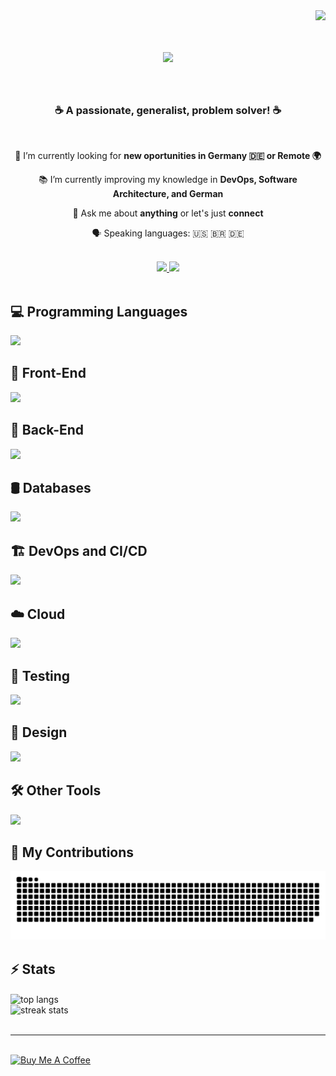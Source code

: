 <img align="right" src="https://visitor-badge.laobi.icu/badge?page_id=k-eL.k-eL" />
<br/>
<h1 align="center">
    <img src="https://readme-typing-svg.herokuapp.com/?font=Righteous&size=35&center=true&vCenter=true&width=500&height=70&color=3366ff&duration=4000&lines=Hello,+I'm+Claudio!+👋;Welcome!+☕" />
</h1>
<br/>
<h3 align="center">☕ A passionate, generalist, problem solver! ☕
</h3>
<br/>
<div align="center">

 🔭 I’m currently looking for **new oportunities in Germany 🇩🇪 or Remote 🌍**

📚 I’m currently improving my knowledge in **DevOps, Software Architecture, and German**

💬 Ask me about **anything** or let's just **connect**

🗣️ Speaking languages: 🇺🇸 🇧🇷 🇩🇪
<br/><br/>

<div align="center"> 
  <a href="mailto:publicgithub.mumble827@passmail.net">
    <img src="https://img.shields.io/badge/Email-333333?style=for-the-badge&logo=gmail&logoColor=red" />
  </a>
  <a href="https://linkedin.com/in/claudiothorschmidt" target="_blank">
    <img src="https://img.shields.io/badge/LinkedIn-0077B5?style=for-the-badge&logo=linkedin&logoColor=white" target="_blank" />
  </a>
</div>
<br/>
</div>

<h2 align="left">💻 Programming Languages</h2>
<div align="left">
	<img src="https://skillicons.dev/icons?i=javascript,typescript,cs,python,go" />
</div>

<h2 align="left">🎨 Front-End</h2>
<div>
	<img src="https://skillicons.dev/icons?i=vue,nuxt,angular,react,next,vite,bootstrap,tailwind,materialui,html,css,sass,threejs&perline=7" />
</div>

<h2 align="left">🚀 Back-End</h2>
<div align="left">
	<img src="https://skillicons.dev/icons?i=nodejs,express,nest,dotnet,fastapi,rxjs,graphql,apollo,prisma,sequelize,firebase,supabase,postman&perline=7" />
</div>

<h2 align="left">🛢️ Databases</h2>
<div align="left">
	<img src="https://skillicons.dev/icons?i=mongodb,mysql,postgresql,sqlite" />
</div>

<h2 align="left">🏗️ DevOps and CI/CD</h2>
<div align="left">
	<img src="https://skillicons.dev/icons?i=jenkins,github,ghactions,bitbucket,gitlab,ansible,terraform,docker,kubernetes,nginx,kafka,rabbitmq&perline=7" />
</div>

<h2 align="left">☁️ Cloud</h2>
<div align="left">
	<img src="https://skillicons.dev/icons?i=aws,azure,gcp,netlify,vercel" />
</div>

<h2 align="left">🧪 Testing</h2>
<div align="left">
	<img src="https://skillicons.dev/icons?i=jest,vitest,cypress" />
</div>

<h2 align="left">🎨 Design</h2>
<div align="left">
	<img src="https://skillicons.dev/icons?i=figma,xd" />
</div>

<h2 align="left">🛠️ Other Tools</h2>
<div align="left">
		<img src="https://skillicons.dev/icons?i=linux,vscode,git,npm,unity" />
</div>

<div align="left">
  <h2>🐍 My Contributions</h2>
  <img alt="snake eating my contributions" src="https://raw.githubusercontent.com/K-eL/K-eL/output/github-contribution-grid-snake.svg" />
  
  <br/>
</div>

<h2 align="left">⚡ Stats</h2>
<div align=left>
  <img width=390 align="center" src="https://github-readme-stats.vercel.app/api/top-langs/?username=K-eL&hide=java&langs_count=8&layout=compact&theme=react&border_radius=10&size_weight=0.8&count_weight=0.5" alt="top langs" />
<br/>
  <img width=390 src="https://github-readme-streak-stats-salesp07.vercel.app/?user=K-eL&count_private=true&theme=react&border_radius=10" alt="streak stats"/>
</div>

<br/>
<hr/>
<br/>

<div align="left">
	<a href="https://www.buymeacoffee.com/c.thor" target="_blank">
		<img src="https://cdn.buymeacoffee.com/buttons/v2/default-blue.png" alt="Buy Me A Coffee" style="height: 60px !important;width: 217px !important;" >
	</a>
</div>